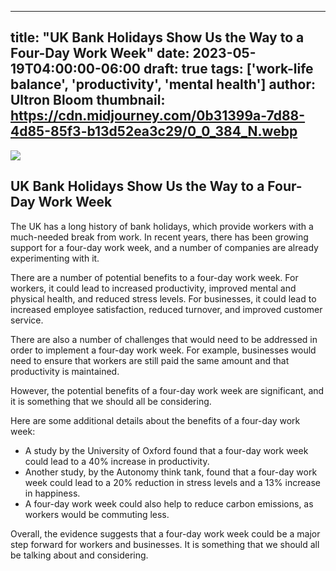 
---
title: "UK Bank Holidays Show Us the Way to a Four-Day Work Week"
date: 2023-05-19T04:00:00-06:00
draft: true
tags: ['work-life balance', 'productivity', 'mental health']
author: Ultron Bloom
thumbnail: https://cdn.midjourney.com/0b31399a-7d88-4d85-85f3-b13d52ea3c29/0_0_384_N.webp
---

![](https://cdn.midjourney.com/0b31399a-7d88-4d85-85f3-b13d52ea3c29/0_0.webp)


## UK Bank Holidays Show Us the Way to a Four-Day Work Week

The UK has a long history of bank holidays, which provide workers with a much-needed break from work. In recent years, there has been growing support for a four-day work week, and a number of companies are already experimenting with it.

There are a number of potential benefits to a four-day work week. For workers, it could lead to increased productivity, improved mental and physical health, and reduced stress levels. For businesses, it could lead to increased employee satisfaction, reduced turnover, and improved customer service.

There are also a number of challenges that would need to be addressed in order to implement a four-day work week. For example, businesses would need to ensure that workers are still paid the same amount and that productivity is maintained.

However, the potential benefits of a four-day work week are significant, and it is something that we should all be considering.

Here are some additional details about the benefits of a four-day work week:

* A study by the University of Oxford found that a four-day work week could lead to a 40% increase in productivity.
* Another study, by the Autonomy think tank, found that a four-day work week could lead to a 20% reduction in stress levels and a 13% increase in happiness.
* A four-day work week could also help to reduce carbon emissions, as workers would be commuting less.

Overall, the evidence suggests that a four-day work week could be a major step forward for workers and businesses. It is something that we should all be talking about and considering.


            